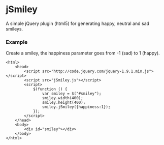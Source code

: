 jSmiley
=======

A simple jQuery plugin (html5) for generating happy, neutral and sad smileys.

### Example

Create a smiley, the happiness parameter goes from -1 (sad) to 1 (happy).

	<html>
		<head>
			<script src="http://code.jquery.com/jquery-1.9.1.min.js"></script>
			<script src="jSmiley.js"></script>
			<script>
				$(function () {
					var smiley = $("#smiley");
					smiley.width(400);
					smiley.height(400);
					smiley.jSmiley({happiness:1});
				});
			</script>
		</head>
		<body>
			<div id="smiley"></div>
		</body>
	</html>